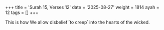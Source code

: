 +++
title = 'Surah 15, Verses 12'
date = '2025-08-27'
weight = 1814
ayah = 12
tags = []
+++

This is how We allow disbelief ˹to creep˺ into the hearts of the wicked.
